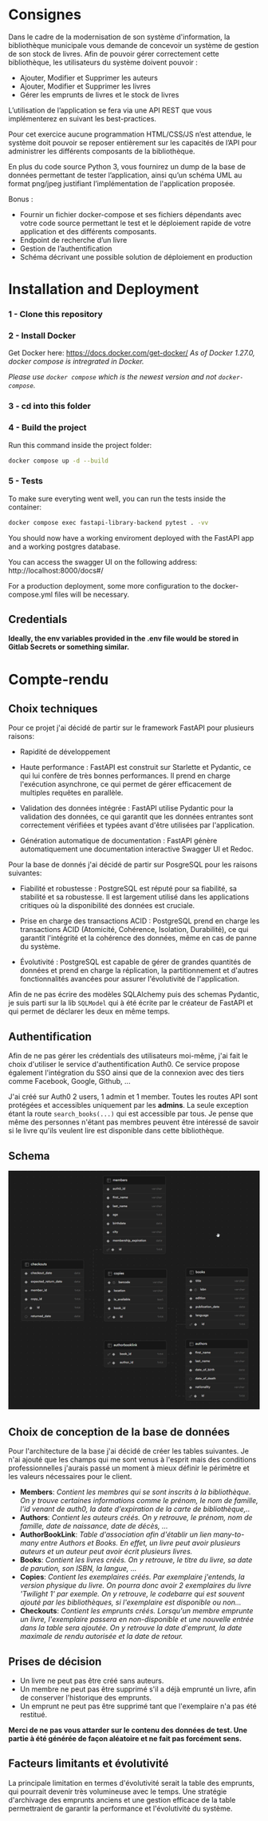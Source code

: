 # Consignes
Dans le cadre de la modernisation de son système d'information, la bibliothèque municipale vous demande de concevoir un système de gestion de son stock de livres. Afin de pouvoir gérer correctement cette bibliothèque, les utilisateurs du système doivent pouvoir :

- Ajouter, Modifier et Supprimer les auteurs
- Ajouter, Modifier et Supprimer les livres
- Gérer les emprunts de livres et le stock de livres



L’utilisation de l’application se fera via une API REST que vous implémenterez en suivant les best-practices.

Pour cet exercice aucune programmation HTML/CSS/JS n’est attendue, le système doit pouvoir se reposer entièrement sur les capacités de l’API pour administrer les différents composants de la bibliothèque.

En plus du code source Python 3, vous fournirez un dump de la base de données permettant de tester l’application, ainsi qu’un schéma UML au format png/jpeg justifiant l’implémentation de l'application proposée.

Bonus :
- Fournir un fichier docker-compose et ses fichiers dépendants avec votre code source permettant le test et le déploiement rapide de votre application et des différents composants.
- Endpoint de recherche d’un livre
- Gestion de l’authentification
- Schéma décrivant une possible solution de déploiement en production

# Installation and Deployment
### 1 - Clone this repository
### 2 - Install Docker
Get Docker here: https://docs.docker.com/get-docker/
_As of Docker 1.27.0, docker compose is intregrated in Docker._

_Please use `docker compose` which is the newest version and not `docker-compose`._
### 3 - cd into this folder
### 4 - Build the project
Run this command inside the project folder:
```bash
docker compose up -d --build
```
### 5 - Tests
To make sure everyting went well, you can run the tests inside the container:
```bash
docker compose exec fastapi-library-backend pytest . -vv
```

You should now have a working enviroment deployed with the FastAPI app and a working postgres database.

You can access the swagger UI on the following address: http://localhost:8000/docs#/

For a production deployment, some more configuration to the docker-compose.yml files will be necessary.

## Credentials
**Ideally, the env variables provided in the .env file would be stored in Gitlab Secrets or something similar.**

# Compte-rendu

## Choix techniques
Pour ce projet j'ai décidé de partir sur le framework FastAPI pour plusieurs raisons:
- Rapidité de développement

- Haute performance : FastAPI est construit sur Starlette et Pydantic, ce qui lui confère de très bonnes performances. Il prend en charge l'exécution asynchrone, ce qui permet de gérer efficacement de multiples requêtes en parallèle.

- Validation des données intégrée : FastAPI utilise Pydantic pour la validation des données, ce qui garantit que les données entrantes sont correctement vérifiées et typées avant d'être utilisées par l'application.

- Génération automatique de documentation : FastAPI génère automatiquement une documentation interactive Swagger UI et Redoc.

Pour la base de donnés j'ai décidé de partir sur PosgreSQL pour les raisons suivantes:
- Fiabilité et robustesse : PostgreSQL est réputé pour sa fiabilité, sa stabilité et sa robustesse. Il est largement utilisé dans les applications critiques où la disponibilité des données est cruciale.

- Prise en charge des transactions ACID : PostgreSQL prend en charge les transactions ACID (Atomicité, Cohérence, Isolation, Durabilité), ce qui garantit l'intégrité et la cohérence des données, même en cas de panne du système.

- Évolutivité : PostgreSQL est capable de gérer de grandes quantités de données et prend en charge la réplication, la partitionnement et d'autres fonctionnalités avancées pour assurer l'évolutivité de l'application.

Afin de ne pas écrire des modèles SQLAlchemy puis des schemas Pydantic, je suis parti sur la lib `SQLModel` qui à été écrite par le créateur de FastAPI et qui permet de déclarer les deux en même temps.

## Authentification

Afin de ne pas gérer les crédentials des utilisateurs moi-même, j'ai fait le choix d'utiliser le service d'authentification Auth0. Ce service propose également l'intégration du SSO ainsi que de la connexion avec des tiers comme Facebook, Google, Github, ...

J'ai créé sur Auth0 2 users, 1 admin et 1 member. Toutes les routes API sont protégées et accessibles uniquement par les **admins**. La seule exception étant la route `search_books(...)` qui est accessible par tous. Je pense que même des personnes n'étant pas membres peuvent être intéressé de savoir si le livre qu'ils veulent lire est disponible dans cette bibliothèque.

## Schema
![Database Schema](/images/db_schema_visual.png)

## Choix de conception de la base de données

Pour l'architecture de la base j'ai décidé de créer les tables suivantes. Je n'ai ajouté que les champs qui me sont venus à l'esprit mais des conditions professionnelles j'aurais passé un moment à mieux définir le périmètre et les valeurs nécessaires pour le client.

- **Members**: _Contient les membres qui se sont inscrits à la bibliothèque. On y trouve certaines informations comme le prénom, le nom de famille, l'id venant de auth0, la date d'expiration de la carte de bibliothèque,.._
- **Authors**: _Contient les auteurs créés. On y retrouve, le prénom, nom de famille, date de naissance, date de décès, ..._
- **AuthorBookLink**: _Table d'association afin d'établir un lien many-to-many entre Authors et Books. En effet, un livre peut avoir plusieurs auteurs et un auteur peut avoir écrit plusieurs livres._
- **Books**: _Contient les livres créés. On y retrouve, le titre du livre, sa date de parution, son ISBN, la langue, ..._
- **Copies**: _Contient les exemplaires créés. Par exemplaire j'entends, la version physique du livre. On pourra donc avoir 2 exemplaires du livre 'Twilight 1' par exemple. On y retrouve, le codebarre qui est souvent ajouté par les bibliothèques, si l'exemplaire est disponible ou non..._
- **Checkouts**: _Contient les emprunts créés. Lorsqu'un membre emprunte un livre, l'exemplaire passera en non-disponible et une nouvelle entrée dans la table sera ajoutée. On y retrouve la date d'emprunt, la date maximale de rendu autorisée et la date de retour._

## Prises de décision
- Un livre ne peut pas être créé sans auteurs.
- Un membre ne peut pas être supprimé s'il a déjà emprunté un livre, afin de conserver l'historique des emprunts.
- Un emprunt ne peut pas être supprimé tant que l'exemplaire n'a pas été restitué.

**Merci de ne pas vous attarder sur le contenu des données de test. Une partie à été générée de façon aléatoire et ne fait pas forcément sens.**

## Facteurs limitants et évolutivité
La principale limitation en termes d'évolutivité serait la table des emprunts, qui pourrait devenir très volumineuse avec le temps. Une stratégie d'archivage des emprunts anciens et une gestion efficace de la table permettraient de garantir la performance et l'évolutivité du système.

